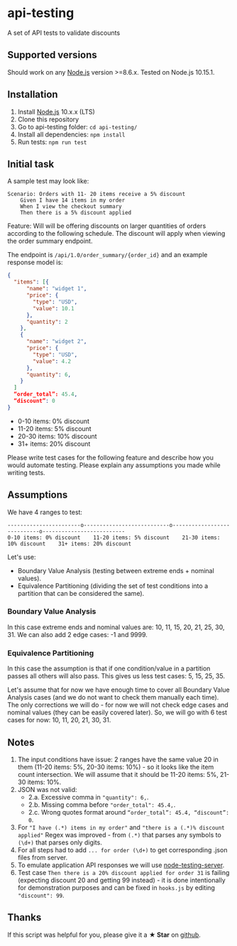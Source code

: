 # api-testing

A set of API tests to validate discounts

## Supported versions
Should work on any [Node.js](http://nodejs.org/) version >=8.6.x. Tested on Node.js 10.15.1.

## Installation
1. Install [Node.js](http://nodejs.org/) 10.x.x (LTS)
2. Clone this repository
3. Go to api-testing folder: `cd api-testing/`
4. Install all dependencies: `npm install`
5. Run tests: `npm run test`

## Initial task
A sample test may look like:

```
Scenario: Orders with 11- 20 items receive a 5% discount
    Given I have 14 items in my order
    When I view the checkout summary
    Then there is a 5% discount applied
```

Feature:
Will will be offering discounts on larger quantities of orders according to the following schedule. The discount will
apply when viewing the order summary endpoint.

The endpoint is `/api/1.0/order_summary/{order_id}` and an example response model is:

```json
{
  "items": [{
      "name": "widget 1",
      "price": {
        "type": "USD",
        "value": 10.1
      },
      "quantity": 2
    },
    {
      "name": "widget 2",
      "price": {
        "type": "USD",
        "value": 4.2
      },
      "quantity": 6,
    }
  ]
  “order_total”: 45.4,
  “discount”: 0
}
```

- 0-10 items: 0% discount
- 11-20 items: 5% discount
- 20-30 items: 10% discount
- 31+ items: 20% discount

Please write test cases for the following feature and describe how you would automate testing. Please explain any
assumptions you made while writing tests.

## Assumptions
We have 4 ranges to test:

```
-----------------------o---------------------------o----------------------------o--------------------------
0-10 items: 0% discount    11-20 items: 5% discount    21-30 items: 10% discount    31+ items: 20% discount
```

Let's use:
- Boundary Value Analysis (testing between extreme ends + nominal values).
- Equivalence Partitioning (dividing the set of test conditions into a partition that can be considered the same).

### Boundary Value Analysis
In this case extreme ends and nominal values are: 10, 11, 15, 20, 21, 25, 30, 31. We can also add 2 edge cases: -1 and
9999.

### Equivalence Partitioning
In this case the assumption is that if one condition/value in a partition passes all others will also pass. This gives
us less test cases: 5, 15, 25, 35.

Let's assume that for now we have enough time to cover all Boundary Value Analysis cases (and we do not want to check them manually each time). The only corrections we will do - for now we will not check edge cases and nominal values (they can be easily covered later). So, we will go with 6 test cases for now: 10, 11, 20, 21, 30, 31.

## Notes
1. The input conditions have issue: 2 ranges have the same value 20 in them (11-20 items: 5%, 20-30 items: 10%) - so it
    looks like the item count intersection. We will assume that it should be 11-20 items: 5%, 21-30 items: 10%.
2. JSON was not valid:
    - 2.a. Excessive comma in `"quantity": 6,`.
    - 2.b. Missing comma before `"order_total": 45.4,`.
    - 2.c. Wrong quotes format around `“order_total”: 45.4, “discount”: 0`.
3. For `"I have (.*) items in my order"` and `"there is a (.*)% discount applied"` Regex was improved - from `(.*)` that
    parses any symbols to `(\d+)` that parses only digits.
4. For all steps had to add `... for order (\d+)` to get corresponding .json files from server.
5. To emulate application API responses we will use [node-testing-server](https://github.com/Marketionist/node-testing-server).
6. Test case `Then there is a 20% discount applied for order 31` is failing (expecting discount 20 and getting 99 instead) - it is
    done intentionally for demonstration purposes and can be fixed in `hooks.js` by editing `"discount": 99`.

## Thanks
If this script was helpful for you, please give it a **★ Star**
on [github](https://github.com/Marketionist/interview-tasks).
